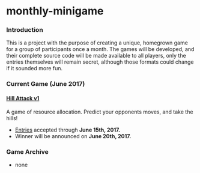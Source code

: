 # monthly-minigame

### Introduction
This is a project with the purpose of creating a unique, homegrown game for a group of participants once a month.  The games will be developed, and their complete source code will be made available to all players, only the entries themselves will remain secret, although those formats could change if it sounded more fun.

### Current Game (June 2017)
#### [Hill Attack v1](/monthly-minigame/hillattackv1/)
A game of resource allocation.  Predict your opponents moves, and take the hills!
* [Entries](https://goo.gl/forms/DbDHfCkP9V8SY4xI3) accepted through **June 15th, 2017.**
* Winner will be announced on **June 20th, 2017.**

### Game Archive
* none
